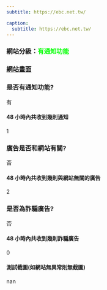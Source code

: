 ```yaml
---
subtitle: https://ebc.net.tw/

caption:
  subtitle: https://ebc.net.tw/
---
```


<h3>網站分級：<font color="#00FF00">有通知功能</font></h3>

### [網站畫面](https://ebc.net.tw/)
### 是否有通知功能?
有

#### 48 小時內共收到幾則通知
1

### 廣告是否和網站有關?
否

#### 48 小時內共收到幾則與網站無關的廣告
2

### 是否為詐騙廣告?
否

#### 48 小時內共收到幾則詐騙廣告
0

#### 測試截圖(如網站無異常則無截圖)
nan

